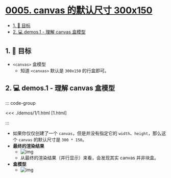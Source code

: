 # [0005. canvas 的默认尺寸 300x150](https://github.com/tnotesjs/TNotes.canvas/tree/main/notes/0005.%20canvas%20%E7%9A%84%E9%BB%98%E8%AE%A4%E5%B0%BA%E5%AF%B8%20300x150)

<!-- region:toc -->

- [1. 🎯 目标](#1--目标)
- [2. 💻 demos.1 - 理解 canvas 盒模型](#2--demos1---理解-canvas-盒模型)

<!-- endregion:toc -->

## 1. 🎯 目标

- `<canvas>` 盒模型
  - 知道 `<canvas>` 默认是 `300x150` 的行盒即可。

## 2. 💻 demos.1 - 理解 canvas 盒模型

::: code-group

<<< ./demos/1/1.html [1.html]

:::

- 如果你仅仅创建了一个 `canvas`，但是并没有指定它的 `width`、`height`，那么这个 `canvas` 的默认尺寸是 `300 * 150`。
- **最终的渲染结果**
  - ![img](https://cdn.jsdelivr.net/gh/tnotesjs/imgs@main/2024-10-03-22-58-50.png)
  - 从最终的渲染结果（并行显示）来看，会发现其实 canvas 并非块盒。
- **盒模型**
  - ![img](https://cdn.jsdelivr.net/gh/tnotesjs/imgs@main/2024-10-03-22-59-01.png)
